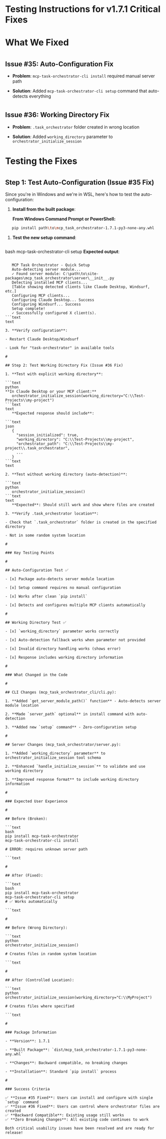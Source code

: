 
# Testing Instructions for v1.7.1 Critical Fixes

#

# What We Fixed

#

## Issue #35: Auto-Configuration Fix

- **Problem**: `mcp-task-orchestrator-cli install` required manual server path

- **Solution**: Added `mcp-task-orchestrator-cli setup` command that auto-detects everything

#

## Issue #36: Working Directory Fix  

- **Problem**: `.task_orchestrator` folder created in wrong location

- **Solution**: Added `working_directory` parameter to `orchestrator_initialize_session`

#

# Testing the Fixes

#

## Step 1: Test Auto-Configuration (Issue #35 Fix)

Since you're in Windows and we're in WSL, here's how to test the auto-configuration:

1. **Install from the built package**:

   **From Windows Command Prompt or PowerShell:**

```bash
   pip install path\to\mcp_task_orchestrator-1.7.1-py3-none-any.whl
   ```

1. **Test the new setup command**:

   ```

bash
   mcp-task-orchestrator-cli setup
   **Expected output**:

```text

   MCP Task Orchestrator - Quick Setup
   Auto-detecting server module...
   ✓ Found server module: C:\path\to\site-packages\mcp_task_orchestrator\server\__init__.py
   Detecting installed MCP clients...
   [Table showing detected clients like Claude Desktop, Windsurf, etc.]
   Configuring MCP clients...
   Configuring Claude Desktop... Success
   Configuring Windsurf... Success
   Setup complete!
   ✓ Successfully configured X client(s).
```text
text

3. **Verify configuration**:

- Restart Claude Desktop/Windsurf

- Look for "task-orchestrator" in available tools

#

## Step 2: Test Working Directory Fix (Issue #36 Fix)

1. **Test with explicit working directory**:
   
```text
python
**In Claude Desktop or your MCP client:**
   orchestrator_initialize_session(working_directory="C:\\Test-Projects\\my-project")
```text
text
   **Expected response should include**:
   
```text
json
   {
     "session_initialized": true,
     "working_directory": "C:\\Test-Projects\\my-project",
     "orchestrator_path": "C:\\Test-Projects\\my-project\\.task_orchestrator",
     ...
   }
```text
text

2. **Test without working directory (auto-detection)**:
   
```text
python
   orchestrator_initialize_session()
```text
text
   **Expected**: Should still work and show where files are created

3. **Verify .task_orchestrator location**:

- Check that `.task_orchestrator` folder is created in the specified directory

- Not in some random system location

#

### Key Testing Points

#

## Auto-Configuration Test ✅

- [x] Package auto-detects server module location

- [x] Setup command requires no manual configuration  

- [x] Works after clean `pip install`

- [x] Detects and configures multiple MCP clients automatically

#

## Working Directory Test ✅

- [x] `working_directory` parameter works correctly

- [x] Auto-detection fallback works when parameter not provided

- [x] Invalid directory handling works (shows error)

- [x] Response includes working directory information

#

### What Changed in the Code

#

## CLI Changes (mcp_task_orchestrator_cli/cli.py):

1. **Added `get_server_module_path()` function** - Auto-detects server module location

2. **Made `server_path` optional** in install command with auto-detection

3. **Added new `setup` command** - Zero-configuration setup

#

## Server Changes (mcp_task_orchestrator/server.py):

1. **Added `working_directory` parameter** to orchestrator_initialize_session tool schema  

2. **Enhanced `handle_initialize_session`** to validate and use working directory

3. **Improved response format** to include working directory information

#

### Expected User Experience

#

## Before (Broken):

```text
bash
pip install mcp-task-orchestrator
mcp-task-orchestrator-cli install  

# ERROR: requires unknown server path

```text

#

## After (Fixed):

```text
bash
pip install mcp-task-orchestrator  
mcp-task-orchestrator-cli setup 
# ✅ Works automatically

```text

#

## Before (Wrong Directory):

```text
python
orchestrator_initialize_session()  

# Creates files in random system location

```text

#

## After (Controlled Location):

```text
python
orchestrator_initialize_session(working_directory="C:\\MyProject")  

# Creates files where specified

```text

#

### Package Information

- **Version**: 1.7.1

- **Built Package**: `dist/mcp_task_orchestrator-1.7.1-py3-none-any.whl`

- **Changes**: Backward compatible, no breaking changes

- **Installation**: Standard `pip install` process

#

### Success Criteria

✅ **Issue #35 Fixed**: Users can install and configure with single `setup` command  
✅ **Issue #36 Fixed**: Users can control where orchestrator files are created  
✅ **Backward Compatible**: Existing usage still works  
✅ **Zero Breaking Changes**: All existing code continues to work

Both critical usability issues have been resolved and are ready for release!
